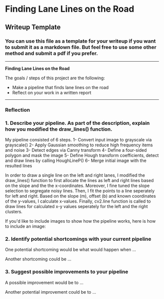 # **Finding Lane Lines on the Road** 

## Writeup Template

### You can use this file as a template for your writeup if you want to submit it as a markdown file. But feel free to use some other method and submit a pdf if you prefer.

---

**Finding Lane Lines on the Road**

The goals / steps of this project are the following:
* Make a pipeline that finds lane lines on the road
* Reflect on your work in a written report


[//]: # (Image References)

[image1]: ./examples/grayscale.jpg "Grayscale"

---

### Reflection

### 1. Describe your pipeline. As part of the description, explain how you modified the draw_lines() function.

My pipeline consisted of 6 steps. 
1- Convert input image to grayscale via grayscale()
2- Apply Gaussian smoothing to reduce high frequency items and noise
3- Detect edges via Canny transform
4- Define a four-sided polygon and mask the image
5- Define Hough transform coefficients, detect and draw lines by calling HoughLineP()
6- Merge initial image with the resulted lines 

In order to draw a single line on the left and right lanes, I modified the draw_lines() function to first allocate the lines as left and right lines based on the slope and the the x-coordinates. Moreover, I fine tuned the slope selection to segregate noisy lines.
Then, I fit the points to a line seperately for left and right. Based on the slope (m), offset (b) and known coordinates of the y-values, I calculate x-values. Finally, cv2.line function is called to draw lines for calculated x-y values seperately for the left and the right clusters.

If you'd like to include images to show how the pipeline works, here is how to include an image: 

[image2]: /steps_images/1.png "After step 1"


### 2. Identify potential shortcomings with your current pipeline


One potential shortcoming would be what would happen when ... 

Another shortcoming could be ...


### 3. Suggest possible improvements to your pipeline

A possible improvement would be to ...

Another potential improvement could be to ...
